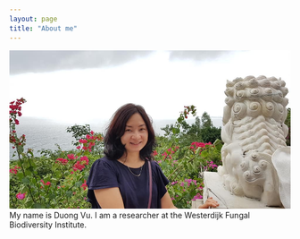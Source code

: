 ```yaml
---
layout: page
title: "About me"
---
```

<img src="portrait_DuongVu_original.jpg">
My name is Duong Vu. I am a researcher at the Westerdijk Fungal Biodiversity Institute.
